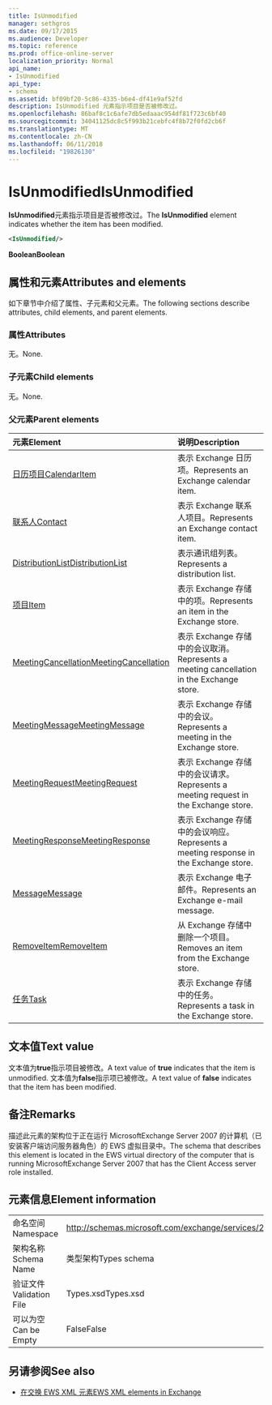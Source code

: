 ```yaml
---
title: IsUnmodified
manager: sethgros
ms.date: 09/17/2015
ms.audience: Developer
ms.topic: reference
ms.prod: office-online-server
localization_priority: Normal
api_name:
- IsUnmodified
api_type:
- schema
ms.assetid: bf09bf20-5c86-4335-b6e4-df41e9af52fd
description: IsUnmodified 元素指示项目是否被修改过。
ms.openlocfilehash: 86baf8c1c6afe7db5edaaac954df81f723c6bf40
ms.sourcegitcommit: 34041125dc8c5f993b21cebfc4f8b72f0fd2cb6f
ms.translationtype: MT
ms.contentlocale: zh-CN
ms.lasthandoff: 06/11/2018
ms.locfileid: "19826130"
---
```

# <a name="isunmodified"></a><span data-ttu-id="530e8-103">IsUnmodified</span><span class="sxs-lookup"><span data-stu-id="530e8-103">IsUnmodified</span></span>

<span data-ttu-id="530e8-104">**IsUnmodified**元素指示项目是否被修改过。</span><span class="sxs-lookup"><span data-stu-id="530e8-104">The **IsUnmodified** element indicates whether the item has been modified.</span></span> 
  
```xml
<IsUnmodified/>
```

 <span data-ttu-id="530e8-105">**Boolean**</span><span class="sxs-lookup"><span data-stu-id="530e8-105">**Boolean**</span></span>
## <a name="attributes-and-elements"></a><span data-ttu-id="530e8-106">属性和元素</span><span class="sxs-lookup"><span data-stu-id="530e8-106">Attributes and elements</span></span>

<span data-ttu-id="530e8-107">如下章节中介绍了属性、子元素和父元素。</span><span class="sxs-lookup"><span data-stu-id="530e8-107">The following sections describe attributes, child elements, and parent elements.</span></span>
  
### <a name="attributes"></a><span data-ttu-id="530e8-108">属性</span><span class="sxs-lookup"><span data-stu-id="530e8-108">Attributes</span></span>

<span data-ttu-id="530e8-109">无。</span><span class="sxs-lookup"><span data-stu-id="530e8-109">None.</span></span>
  
### <a name="child-elements"></a><span data-ttu-id="530e8-110">子元素</span><span class="sxs-lookup"><span data-stu-id="530e8-110">Child elements</span></span>

<span data-ttu-id="530e8-111">无。</span><span class="sxs-lookup"><span data-stu-id="530e8-111">None.</span></span>
  
### <a name="parent-elements"></a><span data-ttu-id="530e8-112">父元素</span><span class="sxs-lookup"><span data-stu-id="530e8-112">Parent elements</span></span>

|<span data-ttu-id="530e8-113">**元素**</span><span class="sxs-lookup"><span data-stu-id="530e8-113">**Element**</span></span>|<span data-ttu-id="530e8-114">**说明**</span><span class="sxs-lookup"><span data-stu-id="530e8-114">**Description**</span></span>|
|:-----|:-----|
|[<span data-ttu-id="530e8-115">日历项目</span><span class="sxs-lookup"><span data-stu-id="530e8-115">CalendarItem</span></span>](calendaritem.md) <br/> |<span data-ttu-id="530e8-116">表示 Exchange 日历项。</span><span class="sxs-lookup"><span data-stu-id="530e8-116">Represents an Exchange calendar item.</span></span>  <br/> |
|[<span data-ttu-id="530e8-117">联系人</span><span class="sxs-lookup"><span data-stu-id="530e8-117">Contact</span></span>](contact.md) <br/> |<span data-ttu-id="530e8-118">表示 Exchange 联系人项目。</span><span class="sxs-lookup"><span data-stu-id="530e8-118">Represents an Exchange contact item.</span></span>  <br/> |
|[<span data-ttu-id="530e8-119">DistributionList</span><span class="sxs-lookup"><span data-stu-id="530e8-119">DistributionList</span></span>](distributionlist.md) <br/> |<span data-ttu-id="530e8-120">表示通讯组列表。</span><span class="sxs-lookup"><span data-stu-id="530e8-120">Represents a distribution list.</span></span>  <br/> |
|[<span data-ttu-id="530e8-121">项目</span><span class="sxs-lookup"><span data-stu-id="530e8-121">Item</span></span>](item.md) <br/> |<span data-ttu-id="530e8-122">表示 Exchange 存储中的项。</span><span class="sxs-lookup"><span data-stu-id="530e8-122">Represents an item in the Exchange store.</span></span>  <br/> |
|[<span data-ttu-id="530e8-123">MeetingCancellation</span><span class="sxs-lookup"><span data-stu-id="530e8-123">MeetingCancellation</span></span>](meetingcancellation.md) <br/> |<span data-ttu-id="530e8-124">表示 Exchange 存储中的会议取消。</span><span class="sxs-lookup"><span data-stu-id="530e8-124">Represents a meeting cancellation in the Exchange store.</span></span>  <br/> |
|[<span data-ttu-id="530e8-125">MeetingMessage</span><span class="sxs-lookup"><span data-stu-id="530e8-125">MeetingMessage</span></span>](meetingmessage.md) <br/> |<span data-ttu-id="530e8-126">表示 Exchange 存储中的会议。</span><span class="sxs-lookup"><span data-stu-id="530e8-126">Represents a meeting in the Exchange store.</span></span>  <br/> |
|[<span data-ttu-id="530e8-127">MeetingRequest</span><span class="sxs-lookup"><span data-stu-id="530e8-127">MeetingRequest</span></span>](meetingrequest.md) <br/> |<span data-ttu-id="530e8-128">表示 Exchange 存储中的会议请求。</span><span class="sxs-lookup"><span data-stu-id="530e8-128">Represents a meeting request in the Exchange store.</span></span>  <br/> |
|[<span data-ttu-id="530e8-129">MeetingResponse</span><span class="sxs-lookup"><span data-stu-id="530e8-129">MeetingResponse</span></span>](meetingresponse.md) <br/> |<span data-ttu-id="530e8-130">表示 Exchange 存储中的会议响应。</span><span class="sxs-lookup"><span data-stu-id="530e8-130">Represents a meeting response in the Exchange store.</span></span>  <br/> |
|[<span data-ttu-id="530e8-131">Message</span><span class="sxs-lookup"><span data-stu-id="530e8-131">Message</span></span>](message-ex15websvcsotherref.md) <br/> |<span data-ttu-id="530e8-132">表示 Exchange 电子邮件。</span><span class="sxs-lookup"><span data-stu-id="530e8-132">Represents an Exchange e-mail message.</span></span>  <br/> |
|[<span data-ttu-id="530e8-133">RemoveItem</span><span class="sxs-lookup"><span data-stu-id="530e8-133">RemoveItem</span></span>](removeitem.md) <br/> |<span data-ttu-id="530e8-134">从 Exchange 存储中删除一个项目。</span><span class="sxs-lookup"><span data-stu-id="530e8-134">Removes an item from the Exchange store.</span></span>  <br/> |
|[<span data-ttu-id="530e8-135">任务</span><span class="sxs-lookup"><span data-stu-id="530e8-135">Task</span></span>](task.md) <br/> |<span data-ttu-id="530e8-136">表示 Exchange 存储中的任务。</span><span class="sxs-lookup"><span data-stu-id="530e8-136">Represents a task in the Exchange store.</span></span>  <br/> |
   
## <a name="text-value"></a><span data-ttu-id="530e8-137">文本值</span><span class="sxs-lookup"><span data-stu-id="530e8-137">Text value</span></span>

<span data-ttu-id="530e8-138">文本值为**true**指示项目被修改。</span><span class="sxs-lookup"><span data-stu-id="530e8-138">A text value of **true** indicates that the item is unmodified.</span></span> <span data-ttu-id="530e8-139">文本值为**false**指示项已被修改。</span><span class="sxs-lookup"><span data-stu-id="530e8-139">A text value of **false** indicates that the item has been modified.</span></span> 
  
## <a name="remarks"></a><span data-ttu-id="530e8-140">备注</span><span class="sxs-lookup"><span data-stu-id="530e8-140">Remarks</span></span>

<span data-ttu-id="530e8-141">描述此元素的架构位于正在运行 MicrosoftExchange Server 2007 的计算机（已安装客户端访问服务器角色）的 EWS 虚拟目录中。</span><span class="sxs-lookup"><span data-stu-id="530e8-141">The schema that describes this element is located in the EWS virtual directory of the computer that is running MicrosoftExchange Server 2007 that has the Client Access server role installed.</span></span>
  
## <a name="element-information"></a><span data-ttu-id="530e8-142">元素信息</span><span class="sxs-lookup"><span data-stu-id="530e8-142">Element information</span></span>

|||
|:-----|:-----|
|<span data-ttu-id="530e8-143">命名空间</span><span class="sxs-lookup"><span data-stu-id="530e8-143">Namespace</span></span>  <br/> |http://schemas.microsoft.com/exchange/services/2006/types  <br/> |
|<span data-ttu-id="530e8-144">架构名称</span><span class="sxs-lookup"><span data-stu-id="530e8-144">Schema Name</span></span>  <br/> |<span data-ttu-id="530e8-145">类型架构</span><span class="sxs-lookup"><span data-stu-id="530e8-145">Types schema</span></span>  <br/> |
|<span data-ttu-id="530e8-146">验证文件</span><span class="sxs-lookup"><span data-stu-id="530e8-146">Validation File</span></span>  <br/> |<span data-ttu-id="530e8-147">Types.xsd</span><span class="sxs-lookup"><span data-stu-id="530e8-147">Types.xsd</span></span>  <br/> |
|<span data-ttu-id="530e8-148">可以为空</span><span class="sxs-lookup"><span data-stu-id="530e8-148">Can be Empty</span></span>  <br/> |<span data-ttu-id="530e8-149">False</span><span class="sxs-lookup"><span data-stu-id="530e8-149">False</span></span>  <br/> |
   
## <a name="see-also"></a><span data-ttu-id="530e8-150">另请参阅</span><span class="sxs-lookup"><span data-stu-id="530e8-150">See also</span></span>



- [<span data-ttu-id="530e8-151">在交换 EWS XML 元素</span><span class="sxs-lookup"><span data-stu-id="530e8-151">EWS XML elements in Exchange</span></span>](ews-xml-elements-in-exchange.md)

